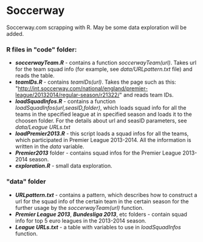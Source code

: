 Soccerway
=========

Soccerway.com scrapping with R. May be some data exploration will be added.

### R files in "code" folder:
* ***soccerwayTeam.R*** - contains a function *soccerwayTeam(url)*. Takes url for the team squad info (for example, 
 see *data/URLpattern.txt* file) and reads the table.
* ***teamIDs.R*** - contains *teamIDs(url)*. Takes the page such as this: 
"http://int.soccerway.com/national/england/premier-league/20132014/regular-season/r21322/" and reads team IDs.
* ***loadSquadInfos.R*** - contains a function *loadSquadInfos(url,seasID,folder)*, which loads squad info for all the teams in the specified league at in specified season and loads it to the choosen folder. For the details about url and seasID parameters, see *data/League URLs.txt*  
* ***loadPremier2013.R*** - this script loads a squad infos for all the teams, which participated in Premier League 2013-2014. All the information is written in the *data* variable.
* ***Premier2013*** folder - contains squad infos for the Premier League 2013-2014 season.
* ***exploration.R*** - small data exploration.

### "data" folder

* ***URLpattern.txt*** - contains a pattern, which describes how to construct a url for the squad info of the certain team 
in the certain season for the further usage by the *soccerwayTeam(url)* function.
* ***Premier League 2013***, ***Bundesliga 2013***, etc folders - contain squad info for top 5 euro leagues in the 2013-2014 season.
* ***League URLs.txt*** - a table with variables to use in *loadSquadInfos* function.
